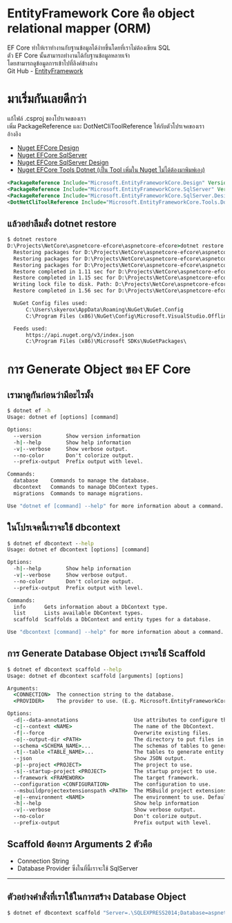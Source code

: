 # EntityFramework Core คือ object relational mapper (ORM)
EF Core ทำให้เราทำงานกับฐานข้อมูลได้ง่ายขึ้นโดยที่เราไม่ต้องเขียน SQL  
ตัว EF Core นั้นสามารถทำงานได้กับฐานข้อมูลหลายเจ้า  
โดยสามารถดูข้อมูลการเข้าไปที่ลิงค์ข้างล่าง  
Git Hub - [EntityFramework](https://github.com/aspnet/EntityFramework)  
# มาเริ่มกันเลยดีกว่า  
แก้ไฟล์ .csproj ของโปรเจคของเรา  
เพิ่ม PackageReference และ DotNetCliToolReference ให้กับตัวโปรเจคของเรา  
อ้างอิง  
  - [Nuget EFCore Design](https://www.nuget.org/packages/Microsoft.EntityFrameworkCore.Design)    
  - [Nuget EFCore SqlServer](https://www.nuget.org/packages/Microsoft.EntityFrameworkCore.SqlServer)  
  - [Nuget EFCore SqlServer Design](https://www.nuget.org/packages/Microsoft.EntityFrameworkCore.SqlServer.Design)   
  - [Nuget EFCore Tools Dotnet (เป็น Tool เพิ่มใน Nuget ไม่ได้ต้องมาพิมพ์เอง)](https://www.nuget.org/packages/Microsoft.EntityFrameworkCore.Tools.DotNet)   
```xml
<PackageReference Include="Microsoft.EntityFrameworkCore.Design" Version="1.1.1" />
<PackageReference Include="Microsoft.EntityFrameworkCore.SqlServer" Version="1.1.1" />
<PackageReference Include="Microsoft.EntityFrameworkCore.SqlServer.Design" Version="1.1.1" />
<DotNetCliToolReference Include="Microsoft.EntityFrameworkCore.Tools.Dotnet" Version="1.0.0" /> 
``` 
**แล้วอย่าลืมสั่ง dotnet restore**
---------------------------------
```cmd
$ dotnet restore
D:\Projects\NetCore\aspnetcore-efcore\aspnetcore-efcore>dotnet restore
  Restoring packages for D:\Projects\NetCore\aspnetcore-efcore\aspnetcore-efcore\aspnetcore-efcore.csproj...
  Restoring packages for D:\Projects\NetCore\aspnetcore-efcore\aspnetcore-efcore\aspnetcore-efcore.csproj...
  Restoring packages for D:\Projects\NetCore\aspnetcore-efcore\aspnetcore-efcore\aspnetcore-efcore.csproj...
  Restore completed in 1.11 sec for D:\Projects\NetCore\aspnetcore-efcore\aspnetcore-efcore\aspnetcore-efcore.csproj.
  Restore completed in 1.15 sec for D:\Projects\NetCore\aspnetcore-efcore\aspnetcore-efcore\aspnetcore-efcore.csproj.
  Writing lock file to disk. Path: D:\Projects\NetCore\aspnetcore-efcore\aspnetcore-efcore\obj\project.assets.json
  Restore completed in 1.56 sec for D:\Projects\NetCore\aspnetcore-efcore\aspnetcore-efcore\aspnetcore-efcore.csproj.

  NuGet Config files used:
      C:\Users\skyerox\AppData\Roaming\NuGet\NuGet.Config
      C:\Program Files (x86)\NuGet\Config\Microsoft.VisualStudio.Offline.config

  Feeds used:
      https://api.nuget.org/v3/index.json
      C:\Program Files (x86)\Microsoft SDKs\NuGetPackages\
```
# การ Generate Object ของ EF Core
**เรามาดูกันก่อนว่ามีอะไรมั้ง**
--------------------------------- 
```cmd
$ dotnet ef -h
Usage: dotnet ef [options] [command]

Options:
  --version        Show version information
  -h|--help        Show help information
  -v|--verbose     Show verbose output.
  --no-color       Don't colorize output.
  --prefix-output  Prefix output with level.

Commands:
  database    Commands to manage the database.
  dbcontext   Commands to manage DbContext types.
  migrations  Commands to manage migrations.

Use "dotnet ef [command] --help" for more information about a command.
```
**ในโปรเจคนี้เราจะใช้ dbcontext** 
--------------------------------- 
```cmd
$ dotnet ef dbcontext --help
Usage: dotnet ef dbcontext [options] [command]

Options:
  -h|--help        Show help information
  -v|--verbose     Show verbose output.
  --no-color       Don't colorize output.
  --prefix-output  Prefix output with level.

Commands:
  info      Gets information about a DbContext type.
  list      Lists available DbContext types.
  scaffold  Scaffolds a DbContext and entity types for a database.

Use "dbcontext [command] --help" for more information about a command.
```
**การ Generate Database Object เราจะใช้ Scaffold** 
--------------------------------- 
```cmd
$ dotnet ef dbcontext scaffold --help
Usage: dotnet ef dbcontext scaffold [arguments] [options]

Arguments:
  <CONNECTION>  The connection string to the database.
  <PROVIDER>    The provider to use. (E.g. Microsoft.EntityFrameworkCore.SqlServer)

Options:
  -d|--data-annotations                  Use attributes to configure the model (where possible). If omitted, only the fluent API is used.
  -c|--context <NAME>                    The name of the DbContext.
  -f|--force                             Overwrite existing files.
  -o|--output-dir <PATH>                 The directory to put files in. Paths are relative to the project directory.
  --schema <SCHEMA_NAME>...              The schemas of tables to generate entity types for.
  -t|--table <TABLE_NAME>...             The tables to generate entity types for.
  --json                                 Show JSON output.
  -p|--project <PROJECT>                 The project to use.
  -s|--startup-project <PROJECT>         The startup project to use.
  --framework <FRAMEWORK>                The target framework.
  --configuration <CONFIGURATION>        The configuration to use.
  --msbuildprojectextensionspath <PATH>  The MSBuild project extensions path. Defaults to "obj".
  -e|--environment <NAME>                The environment to use. Defaults to "Development".
  -h|--help                              Show help information
  -v|--verbose                           Show verbose output.
  --no-color                             Don't colorize output.
  --prefix-output                        Prefix output with level.
```
 **Scaffold ต้องการ Arguments 2 ตัวคือ** 
---------------------------------    
  - Connection String 
  - Database Provider  ซึ่งในที่นี้เราจะใช้ SqlServer  
--------------------------------- 
**ตัวอย่างคำสั่งที่เราใช้ในการสร้าง Database Object** 
---------------------------------  
```cmd
$ dotnet ef dbcontext scaffold "Server=.\SQLEXPRESS2014;Database=aspnetcore-efcore;User Id=sa;Password=1;" "Microsoft.EntityFrameworkCore.SqlServer" -o Models/Database -c Db -d
```